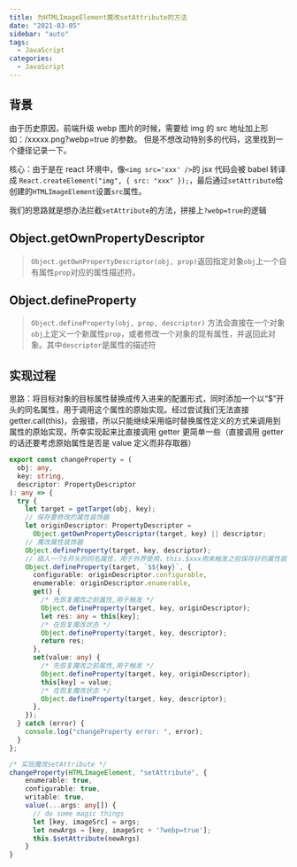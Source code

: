 ```yaml
---
title: 为HTMLImageElement魔改setAttribute的方法
date: "2021-03-05"
sidebar: "auto"
tags:
  - JavaScript
categories:
  - JavaScript
---
```


## 背景

由于历史原因，前端升级 webp 图片的时候，需要给 img 的 src 地址加上形如：/xxxxx.png?webp=true 的参数。
但是不想改动特别多的代码，这里找到一个捷径记录一下。

核心：由于是在 react 环境中，像`<img src='xxx' />`的 jsx 代码会被 babel 转译成 `React.createElement("img", { src: "xxx" });`，最后通过`setAttribute`给创建的`HTMLImageElement`设置`src`属性。

我们的思路就是想办法拦截`setAttribute`的方法，拼接上`?webp=true`的逻辑

## Object.getOwnPropertyDescriptor

> `Object.getOwnPropertyDescriptor(obj, prop)`返回指定对象`obj`上一个自有属性`prop`对应的属性描述符。

## Object.defineProperty

> `Object.defineProperty(obj, prop, descriptor)` 方法会直接在一个对象`obj`上定义一个新属性`prop`，或者修改一个对象的现有属性，并返回此对象。其中`descriptor`是属性的描述符

## 实现过程

思路：将目标对象的目标属性替换成传入进来的配置形式，同时添加一个以“\$”开头的同名属性，用于调用这个属性的原始实现。经过尝试我们无法直接 getter.call(this)，会报错，所以只能继续采用临时替换属性定义的方式来调用到属性的原始实现，所幸实现起来比直接调用 getter 更简单一些（直接调用 getter 的话还要考虑原始属性是否是 value 定义而非存取器）

```typescript
export const changeProperty = (
  obj: any,
  key: string,
  descriptor: PropertyDescriptor
): any => {
  try {
    let target = getTarget(obj, key);
    // 保存要修改的属性装饰器
    let originDescriptor: PropertyDescriptor =
      Object.getOwnPropertyDescriptor(target, key) || descriptor;
    // 魔改属性装饰器
    Object.defineProperty(target, key, descriptor);
    // 插入一个$开头的同名属性，用于外界使用，this.$xxx用来触发之前保存好的属性装饰器
    Object.defineProperty(target, `$${key}`, {
      configurable: originDescriptor.configurable,
      enumerable: originDescriptor.enumerable,
      get() {
        /* 先恢复魔改之前属性,用于触发 */
        Object.defineProperty(target, key, originDescriptor);
        let res: any = this[key];
        /* 在恢复魔改状态 */
        Object.defineProperty(target, key, descriptor);
        return res;
      },
      set(value: any) {
        /* 先恢复魔改之前属性,用于触发 */
        Object.defineProperty(target, key, originDescriptor);
        this[key] = value;
        /* 在恢复魔改状态 */
        Object.defineProperty(target, key, descriptor);
      },
    });
  } catch (error) {
    console.log("changeProperty error: ", error);
  }
};

/* 实现魔改setAttribute */
changeProperty(HTMLImageElement, "setAttribute", {
    enumerable: true,
    configurable: true,
    writable: true,
    value(...args: any[]) {
      // do some magic things
      let [key, imageSrc] = args;
      let newArgs = [key, imageSrc + '?webp=true'];
      this.$setAttribute(newArgs)
    }
}
```

